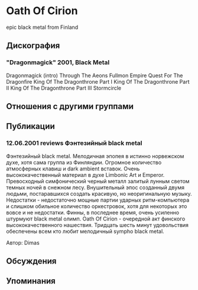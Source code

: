 # Oath Of Cirion

epic black metal from Finland

## Дискография

### "Dragonmagick" 2001, Black Metal

Dragonmagick (intro)
Through The Aeons
Fullmon Empire
Quest For The Dragonfire
King Of The Dragonthrone Part I
King Of The Dragonthrone Part II
King Of The Dragonthrone Part III
Stormcircle



## Отношения с другими группами


## Публикации

### 12.06.2001 reviews Фэнтезийный black metal

<p>Фэнтезийный black metal. Мелодичная эпопея в истинно норвежском духе, хотя сама группа из Финляндии. Огромное количество атмосферных клавиш и dark ambient вставок. Очень высококачественный материал в духе Limbonic Art и Emperor. Превосходный симфонический черный металл залитый лунным светом темных ночей в снежном лесу. Внушительный эпос созданный двумя людьми, постаравшихся создать красивую, но неоригинальную музыку. Недостатки - недостаточно мощные партии ударных ритм-компьютера и слишком обильное количество оркестровок, хотя для некоторых это вовсе и не недостатки. Финны, в последнее время, очень усиленно штурмуют black metal олимп. Oath Of Cirion - очередной акт финского высококачественного нашествия. Тридцать шесть минут удовольствия обеспечены всем кто любит мелодичный sympho black metal.</p>

Автор: Dimas


## Обсуждения


## Упоминания

